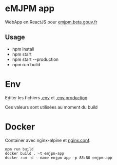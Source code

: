 # eMJPM app

WebApp en ReactJS pour [emjpm.beta.gouv.fr](http://emjpm.beta.gouv.Fr)

## Usage

 - npm install
 - npm start
 - npm start --production
 - npm run build

# Env

Editer les fichiers [.env](./.env) et [.env.production](./.env.production)

Ces valeurs sont utilisées au moment du build

# Docker

Container avec nginx-alpine et [nginx.conf](./nginx.conf).

```
npm run build
docker build . -t emjpm-app
docker run -d --name emjpm-app -p 88:80 emjpm-app
```

